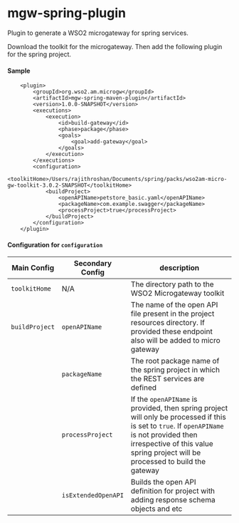 # mgw-spring-plugin
Plugin to generate a WSO2 microgateway for spring services.

Download the toolkit for the microgateway.
Then add the following plugin for the spring project. 

#### Sample 

```
    <plugin>
        <groupId>org.wso2.am.microgw</groupId>
        <artifactId>mgw-spring-maven-plugin</artifactId>
        <version>1.0.0-SNAPSHOT</version>
        <executions>
            <execution>
                <id>build-gateway</id>
                <phase>package</phase>
                <goals>
                    <goal>add-gateway</goal>
                </goals>
            </execution>
        </executions>
        <configuration>
            <toolkitHome>/Users/rajithroshan/Documents/spring/packs/wso2am-micro-gw-toolkit-3.0.2-SNAPSHOT</toolkitHome>
            <buildProject>
                <openAPIName>petstore_basic.yaml</openAPIName>
                <packageName>com.example.swagger</packageName>
                <processProject>true</processProject>
            </buildProject>
        </configuration>
    </plugin>
```
#### Configuration for `configuration`

| **Main Config** | **Secondary Config** | **description** |
|-----------------|----------------------|-------------------------------------------------------------------------------------------------------------------------------------------------------------------------------------------------------|
| `toolkitHome`   | N/A                  | The directory path to the WSO2 Microgateway toolkit  |
| `buildProject`  | `openAPIName`        | The name of the open API file present in the project resources directory. If provided these endpoint also will be added to micro gateway |
|                 | `packageName`        | The root package name of the spring project in which the REST services are defined |
|                 | `processProject`     | If the `openAPIName` is provided, then spring project will only be processed if this is set to `true`. If `openAPIName` is not provided then irrespective of this value spring project will be processed to build the gateway |
|                 | `isExtendedOpenAPI`  | Builds the open API definition for project with adding response schema objects and etc 
